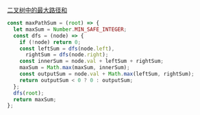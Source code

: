 [二叉树中的最大路径和](https://leetcode.cn/problems/binary-tree-maximum-path-sum/?envType=study-plan-v2&envId=top-100-liked)

```js
const maxPathSum = (root) => {
  let maxSum = Number.MIN_SAFE_INTEGER;
  const dfs = (node) => {
    if (!node) return 0;
    const leftSum = dfs(node.left),
      rightSum = dfs(node.right);
    const innerSum = node.val + leftSum + rightSum;
    maxSum = Math.max(maxSum, innerSum);
    const outputSum = node.val + Math.max(leftSum, rightSum);
    return outputSum < 0 ? 0 : outputSum;
  };
  dfs(root);
  return maxSum;
};
```
